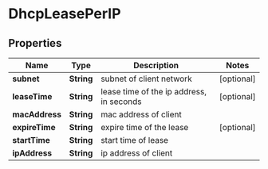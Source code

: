 # DhcpLeasePerIP

## Properties
Name | Type | Description | Notes
------------ | ------------- | ------------- | -------------
**subnet** | **String** | subnet of client network |  [optional]
**leaseTime** | **String** | lease time of the ip address, in seconds |  [optional]
**macAddress** | **String** | mac address of client | 
**expireTime** | **String** | expire time of the lease |  [optional]
**startTime** | **String** | start time of lease | 
**ipAddress** | **String** | ip address of client | 
